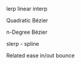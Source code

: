 



lerp linear interp


Quadratic Bézier


n-Degree Bézier

slerp - spline

Related
ease in/out
bounce


